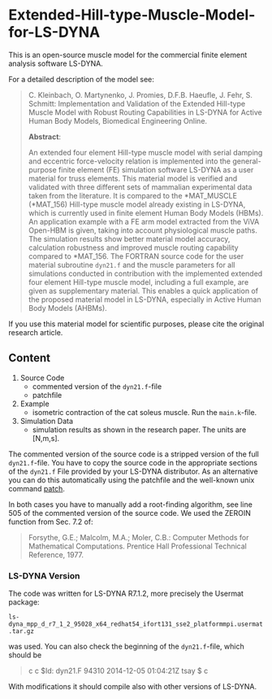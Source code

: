 # Extended-Hill-type-Muscle-Model-for-LS-DYNA
This is an open-source muscle model for the commercial finite element analysis software LS-DYNA.

For a detailed description of the model see:

> C. Kleinbach, O. Martynenko, J. Promies, D.F.B. Haeufle, J. Fehr, S. Schmitt: Implementation and Validation of the Extended Hill-type Muscle Model with Robust Routing Capabilities in LS-DYNA for Active Human Body Models, Biomedical Engineering Online.
> 
> **Abstract**:
> 
> An extended four element Hill-type muscle model with serial damping and eccentric force-velocity relation is implemented into the general-purpose finite element (FE) simulation software LS-DYNA as a user material for truss elements.
> This material model is verified and validated with three different sets of mammalian experimental data taken from the literature.
> It is compared to the *MAT_MUSCLE (*MAT_156) Hill-type muscle model already existing in LS-DYNA, which is currently used in finite element Human Body Models (HBMs).
> An application example with a FE arm model extracted from the ViVA Open-HBM is given, taking into account physiological muscle paths.
> The simulation results show better material model accuracy, calculation robustness and improved muscle routing capability compared to *MAT_156.
> The FORTRAN source code for the user material subroutine `dyn21.f` and the muscle parameters for all simulations conducted in contribution with the implemented extended four element Hill-type muscle model, including a full example, are given as supplementary material.
> This enables a quick application of the proposed material model in LS-DYNA, especially in Active Human Body Models (AHBMs).

If you use this material model for scientific purposes, please cite the original research article.

## Content

1. Source Code
	* commented version of the `dyn21.f`-file
	* patchfile
2. Example
	* isometric contraction of the cat soleus muscle. Run the `main.k`-file.
3. Simulation Data
	* simulation results as shown in the research paper. The units are [N,m,s].

The commented version of the source code is a stripped version of the full `dyn21.f`-file.
You have to copy the source code in the appropriate sections of the `dyn21.f` File provided by your LS-DYNA distributor.
As an alternative you can do this automatically using the patchfile and the well-known unix command [patch](https://linux.die.net/man/1/patch).

In both cases you have to manually add a root-finding algorithm, see line 505 of the commented version of the source code. We used the ZEROIN function from Sec. 7.2 of:

> Forsythe, G.E.; Malcolm, M.A.; Moler, C.B.: Computer Methods for Mathematical Computations. Prentice Hall Professional Technical Reference, 1977.

### LS-DYNA Version

The code was written for LS-DYNA R7.1.2, more precisely the Usermat package:

`ls-dyna_mpp_d_r7_1_2_95028_x64_redhat54_ifort131_sse2_platformmpi.usermat.tar.gz`

was used. You can also check the beginning of the `dyn21.f`-file, which should be

> c
> c $Id: dyn21.F 94310 2014-12-05 01:04:21Z tsay $
> c

With modifications it should compile also with other versions of LS-DYNA.

